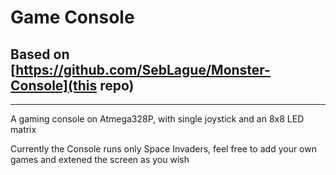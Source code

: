 # Game Console 
## Based on [https://github.com/SebLague/Monster-Console](this repo)
_______________________
A gaming console on Atmega328P, with single joystick and an 8x8 LED matrix

Currently the Console runs only Space Invaders, feel free to add your own games and extened the screen as you wish
